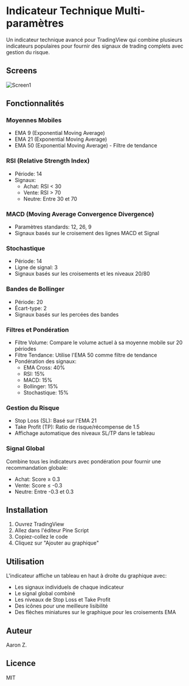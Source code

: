 # Indicateur Technique Multi-paramètres

Un indicateur technique avancé pour TradingView qui combine plusieurs indicateurs populaires pour fournir des signaux de trading complets avec gestion du risque.

## Screens

![Screen1](https://media.discordapp.net/attachments/1280431720679870475/1378145259363766352/image.png?ex=683b894a&is=683a37ca&hm=75737b65eb778a4bc0d1656ff68dcaec32877c4bb4c847164011b1c00c3ecebf&=&format=webp&quality=lossless&width=668&height=575)

## Fonctionnalités

### Moyennes Mobiles

- EMA 9 (Exponential Moving Average)
- EMA 21 (Exponential Moving Average)
- EMA 50 (Exponential Moving Average) - Filtre de tendance

### RSI (Relative Strength Index)

- Période: 14
- Signaux:
  - Achat: RSI < 30
  - Vente: RSI > 70
  - Neutre: Entre 30 et 70

### MACD (Moving Average Convergence Divergence)

- Paramètres standards: 12, 26, 9
- Signaux basés sur le croisement des lignes MACD et Signal

### Stochastique

- Période: 14
- Ligne de signal: 3
- Signaux basés sur les croisements et les niveaux 20/80

### Bandes de Bollinger

- Période: 20
- Écart-type: 2
- Signaux basés sur les percées des bandes

### Filtres et Pondération

- Filtre Volume: Compare le volume actuel à sa moyenne mobile sur 20 périodes
- Filtre Tendance: Utilise l'EMA 50 comme filtre de tendance
- Pondération des signaux:
  - EMA Cross: 40%
  - RSI: 15%
  - MACD: 15%
  - Bollinger: 15%
  - Stochastique: 15%

### Gestion du Risque

- Stop Loss (SL): Basé sur l'EMA 21
- Take Profit (TP): Ratio de risque/récompense de 1.5
- Affichage automatique des niveaux SL/TP dans le tableau

### Signal Global

Combine tous les indicateurs avec pondération pour fournir une recommandation globale:

- Achat: Score ≥ 0.3
- Vente: Score ≤ -0.3
- Neutre: Entre -0.3 et 0.3

## Installation

1. Ouvrez TradingView
2. Allez dans l'éditeur Pine Script
3. Copiez-collez le code
4. Cliquez sur "Ajouter au graphique"

## Utilisation

L'indicateur affiche un tableau en haut à droite du graphique avec:

- Les signaux individuels de chaque indicateur
- Le signal global combiné
- Les niveaux de Stop Loss et Take Profit
- Des icônes pour une meilleure lisibilité
- Des flèches miniatures sur le graphique pour les croisements EMA

## Auteur

Aaron Z.

## Licence

MIT
